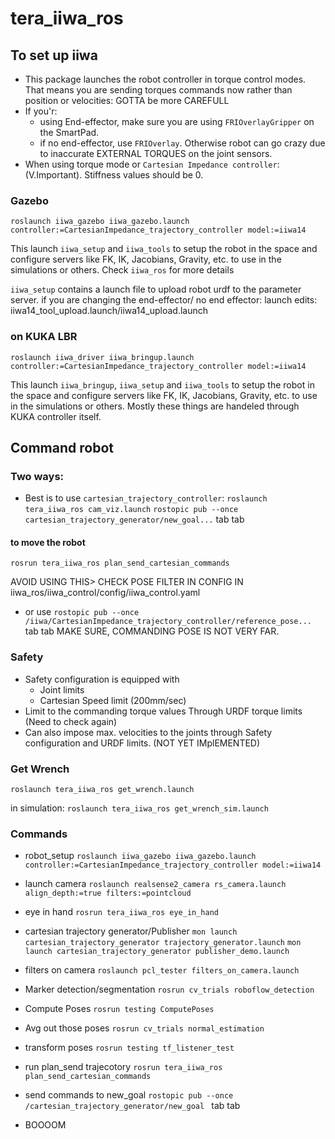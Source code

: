 # tera_iiwa_ros

## To set up iiwa
 - This package launches the robot controller in torque control modes. That means you are sending torques commands now rather than position or velocities: GOTTA be more CAREFULL
 - If you'r:
 	- using End-effector, make sure you are using `FRIOverlayGripper` on the SmartPad.
 	- if no end-effector, use `FRIOverlay`.
 	Otherwise robot can go crazy due to inaccurate EXTERNAL TORQUES on the joint sensors. 
 - When using torque mode or `Cartesian Impedance controller`: (V.Important). Stiffness values should be 0. 
 


### Gazebo
`roslaunch iiwa_gazebo iiwa_gazebo.launch controller:=CartesianImpedance_trajectory_controller model:=iiwa14`

This launch `iiwa_setup` and `iiwa_tools` to setup the robot in the space and configure servers like FK, IK, Jacobians, Gravity, etc. to use in the simulations or others. Check `iiwa_ros` for more details

`iiwa_setup` contains a launch file to upload robot urdf to the parameter server. 
if you are changing the end-effector/ no end effector: launch edits: iiwa14_tool_upload.launch/iiwa14_upload.launch

### on KUKA LBR
`roslaunch iiwa_driver iiwa_bringup.launch controller:=CartesianImpedance_trajectory_controller model:=iiwa14`

This launch `iiwa_bringup`, `iiwa_setup` and `iiwa_tools` to setup the robot in the space and configure servers like FK, IK, Jacobians, Gravity, etc. to use in the simulations or others. Mostly these things are handeled through KUKA controller itself.


## Command robot

### Two ways:
 - Best is to use `cartesian_trajectory_controller`:
 `roslaunch tera_iiwa_ros cam_viz.launch`
 `rostopic pub --once cartesian_trajectory_generator/new_goal...` tab tab

 #### to move the robot
 `rosrun tera_iiwa_ros plan_send_cartesian_commands`


 AVOID USING THIS> CHECK POSE FILTER IN CONFIG IN iiwa_ros/iiwa_control/config/iiwa_control.yaml
 - or use `rostopic pub --once /iiwa/CartesianImpedance_trajectory_controller/reference_pose... ` tab tab
 MAKE SURE, COMMANDING POSE IS NOT VERY FAR. 
 
### Safety
 - Safety configuration is equipped with
 	* Joint limits
 	* Cartesian Speed limit (200mm/sec)
 - Limit to the commanding torque values Through URDF torque limits (Need to check again)
 - Can also impose max. velocities to the joints through Safety configuration and URDF limits. (NOT YET IMplEMENTED)

### Get Wrench
`roslaunch tera_iiwa_ros get_wrench.launch`

 in simulation:
`roslaunch tera_iiwa_ros get_wrench_sim.launch`
 
 
### Commands
 - robot_setup
 `roslaunch iiwa_gazebo iiwa_gazebo.launch controller:=CartesianImpedance_trajectory_controller model:=iiwa14`
 - launch camera
 `roslaunch realsense2_camera rs_camera.launch align_depth:=true filters:=pointcloud`
 - eye in hand
 `rosrun tera_iiwa_ros eye_in_hand`
 - cartesian trajectory generator/Publisher
 `mon launch cartesian_trajectory_generator trajectory_generator.launch`
 `mon launch cartesian_trajectory_generator publisher_demo.launch`
 
 - filters on camera
 `roslaunch pcl_tester filters_on_camera.launch`
 - Marker detection/segmentation
 `rosrun cv_trials roboflow_detection`
 - Compute Poses
 `rosrun testing ComputePoses`
 - Avg out those poses
 `rosrun cv_trials normal_estimation`
 - transform poses
 `rosrun testing tf_listener_test`
 - run plan_send trajecotory
 `rosrun tera_iiwa_ros plan_send_cartesian_commands`
 - send commands to new_goal
 `rostopic pub --once /cartesian_trajectory_generator/new_goal ` tab tab
 - BOOOOM



